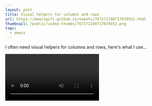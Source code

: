```yaml
---
layout: post
title: Visual helpers for columns and rows
url: https://emacsgifs.github.io/tweets/767271190717079552.html
thumbnail: /public/video-thumbs/767271190717079552.png
tags:
  - emacs
---
```


I often need visual helpers for columns and rows, here's what I use...

<video controls autoplay loop>
  <source src="/public/videos/767271190717079552.mp4" type="video/mp4">
    Sorry your browser does not support the video tag, maybe time to upgrade?
</video>
